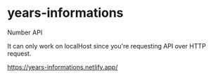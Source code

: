 # years-informations
Number API

It can only work on localHost since you're requesting API over HTTP request.

https://years-informations.netlify.app/

